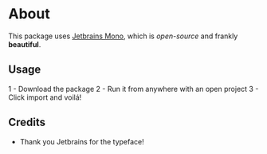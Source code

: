 # About

This package uses [Jetbrains Mono](https://www.jetbrains.com/lp/mono/), which is *open-source* and frankly **beautiful**.

## Usage

1 - Download the package
2 - Run it from anywhere with an open project
3 - Click import and voilá!

## Credits

- Thank you Jetbrains for the typeface!
